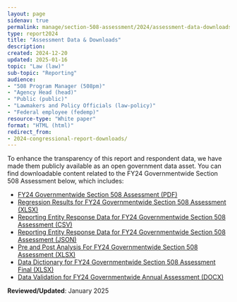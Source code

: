 ```yaml
---
layout: page
sidenav: true
permalink: manage/section-508-assessment/2024/assessment-data-downloads/
type: report2024
title: "Assessment Data & Downloads"
description: 
created: 2024-12-20
updated: 2025-01-16
topic: "Law (law)"
sub-topic: "Reporting"
audience:
- "508 Program Manager (508pm)"
- "Agency Head (head)"
- "Public (public)"
- "Lawmakers and Policy Officials (law-policy)"
- "Federal employee (fedemp)"
resource-type: "White paper"
format: "HTML (html)"
redirect_from:
- 2024-congressional-report-downloads/
---
```

To enhance the transparency of this report and respondent data, we have made them publicly available as an open government data asset. You can find downloadable content related to the FY24 Governmentwide Section 508 Assessment below, which includes:

* <a href="https://training.section508.gov/assets/files/assessment/2024/FY24%20Governmentwide%20Section%20508%20Assessment.pdf" target="_blank" class="usa-link--external">FY24 Governmentwide Section 508 Assessment (PDF)</a>
* <a href="https://training.section508.gov/assets/files/assessment/2024/Regression%20Results%20for%20FY24%20Governmentwide%20Section%20508%20Assessment.xlsx" target="_blank" class="usa-link--external">Regression Results for FY24 Governmentwide Section 508 Assessment (XLSX)</a>
* <a href="https://training.section508.gov/assets/files/assessment/2024/Reporting%20Entity%20Response%20Data%20for%20FY24%20Governmentwide%20Section%20508%20Assessment.csv" target="_blank" class="usa-link--external">Reporting Entity Response Data for FY24 Governmentwide Section 508 Assessment (CSV)</a>
* <a href="https://training.section508.gov/assets/files/assessment/2024/Reporting%20Entity%20Response%20Data%20for%20FY24%20Governmentwide%20Section%20508%20Assessment.json" target="_blank" class="usa-link--external">Reporting Entity Response Data for FY24 Governmentwide Section 508 Assessment (JSON)</a>
* <a href="https://training.section508.gov/assets/files/assessment/2024/Pre%20and%20Post%20Analysis%20For%20FY24%20Governmentwide%20Section%20508%20Assessment.xlsx" target="_blank" class="usa-link--external">Pre and Post Analysis For FY24 Governmentwide Section 508 Assessment (XLSX)</a>
* <a href="https://training.section508.gov/assets/files/assessment/2024/Data%20Dictionary%20for%20FY24%20Governmentwide%20Section%20508%20Assessment%20Final.xlsx" target="_blank" class="usa-link--external">Data Dictionary for FY24 Governmentwide Section 508 Assessment Final (XLSX)</a>
* <a href="https://training.section508.gov/assets/files/assessment/2024/Data%20Validation%20for%20FY24%20Governmentwide%20Annual%20Assessment.docx" target="_blank" class="usa-link--external">Data Validation for FY24 Governmentwide Annual Assessment (DOCX)</a>

**Reviewed/Updated**: January 2025